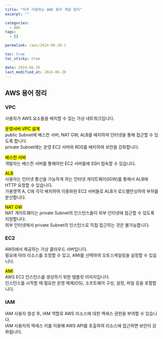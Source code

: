 ```yaml
---
title: "자주 사용하는 AWS 용어 개념 정리"
excerpt: ""

categories:
  - AWS
tags:
  - []

permalink: /aws/2024-06-20-1

toc: true
toc_sticky: true

date: 2024-06-20
last_modified_at: 2024-06-20
---
```


## AWS 용어 정리

### VPC
사용자가 AWS 요소들을 배치할 수 있는 가상 네트워크입니다.  

<mark>운영서버 VPC 설계</mark>  
public Subnet에 배스천 서버, NAT GW, ALB를 배치하여 인터넷을 통해 접근할 수 있도록 합니다.  
private Subnet에는 운영 EC2 서버와 RDS를 배치하여 보안을 강화합니다.

<mark>배스천 서버</mark>  
개발자는 배스천 서버를 통해야만 EC2 서버들에 SSH 접속할 수 있습니다.

<mark>ALB</mark>  
사용자는 인터넷 통신을 가능하게 하는 인터넷 게이트웨이(IGW)를 통해서 ALB에 HTTP 요청할 수 있습니다.  
가용영역 A, C에 각각 배치하여 이중화된 EC2 서버들로 ALB가 로드밸런싱하여 부하를 분산합니다.

<mark>NAT GW</mark>  
NAT 게이트웨이는 private Subnet의 인스턴스들이 외부 인터넷에 접근할 수 있도록 지원합니다.  
외부 인터넷에서 private Subnet의 인스턴스로 직접 접근하는 것은 불가능합니다.

### EC2
AWS에서 제공하는 가상 클라우드 서버입니다.  
필요에 따라 리소스를 조정할 수 있고, AMI를 선택하여 오토스케일링을 설정할 수 있습니다.

<mark>AMI</mark>  
AWS EC2 인스턴스를 생성하기 위한 템플릿 이미지입니다.  
인스턴스를 시작할 때 필요한 운영 체제(OS), 소프트웨어 구성, 설정, 파일 등을 포함합니다.

### IAM
IAM 사용자 생성 후, IAM 역할로 AWS 리소스에 대한 액세스 권한을 부여할 수 있습니다.  
IAM 사용자의 액세스 키를 이용해 AWS API를 호출하여 리소스에 접근하면 보안이 강화됩니다.
